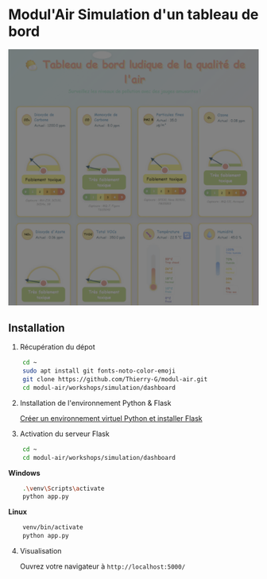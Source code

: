 # Modul'Air Simulation d'un tableau de bord

![Dashboard Screenshot](static/img/Dashboard.png)

## Installation
1. Récupération du dépot
   
```bash
    cd ~
    sudo apt install git fonts-noto-color-emoji
    git clone https://github.com/Thierry-G/modul-air.git
    cd modul-air/workshops/simulation/dashboard
```

2. Installation de l'environnement Python & Flask
   
   [Créer un environnement virtuel Python et installer Flask](/workshops/Fiche_venv_flask.md)

3. Activation du serveur Flask

```bash
    cd ~
    cd modul-air/workshops/simulation/dashboard
```

**Windows**

```bash
    .\venv\Scripts\activate
    python app.py
```

**Linux**

```bash
    venv/bin/activate
    python app.py
```

4. Visualisation
   
      Ouvrez votre navigateur à `http://localhost:5000/` 

